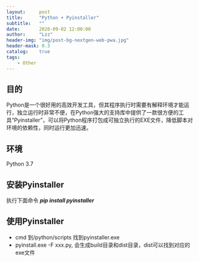 ```yaml
---
layout:     post
title:      "Python + Pyinstaller"
subtitle:   ""
date:       2020-09-02 12:00:00
author:     "Lzz"
header-img: "img/post-bg-nextgen-web-pwa.jpg"
header-mask: 0.3
catalog:    true
tags:
    - Other
---
```


## 目的
Python是一个很好用的高效开发工具，但其程序执行时需要有解释环境才能运行，独立运行时非常不便，在Python强大的支持库中提供了一款很方便的工具“Pyinstaller”，可以将Python程序打包成可独立执行的EXE文件，降低脚本对环境的依赖性，同时运行更加迅速。

## 环境
Python 3.7

## 安装Pyinstaller
执行下面命令
***pip install pyinstaller***


## 使用Pyinstaller
- cmd 到/python/scripts 找到pyinstaller.exe
- pyinstall.exe -F xxx.py, 会生成build目录和dist目录，dist可以找到对应的exe文件



